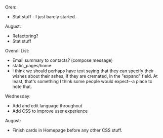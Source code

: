 Oren:
* Stat stuff - I just barely started.

August:
* Refactoring?
* Stat stuff


Overall List:
* Email summary to contacts? (compose message)
* static_pages/home
* I think we should perhaps have text saying that they can specify their wishes
    about their ashes, if they are cremated, in the "expand" field. At least,
    that's something I think some people would expect--a place to note that.

Wednesday:
* Add and edit language throughout
* Add CSS to improve user experience

August:
* Finish cards in Homepage before any other CSS stuff.
